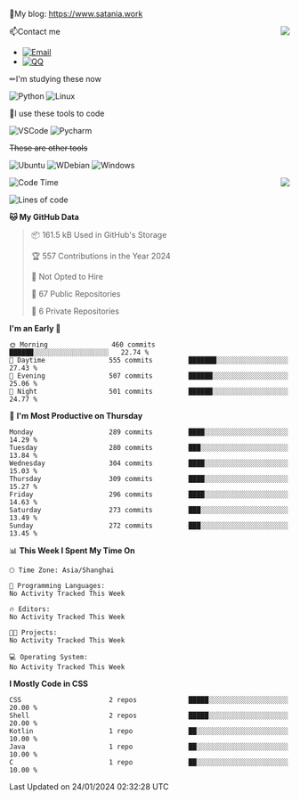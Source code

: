 📰My blog: https://www.satania.work

<img align="right" src="https://github-readme-stats.vercel.app/api/top-langs/?username=Katriell"/>

📫Contact me

* [![Email](https://img.shields.io/badge/Email-Iris@satania.work-1?style=social&logoColor=fff)](mailto:Iris@satania.work)
* [![QQ](https://img.shields.io/badge/QQ-2088839458-1?style=social&logoColor=fff)](tencent://AddContact/?fromId=45&fromSubId=1&subcmd=all&uin=2088839458&website=www.oicqzone.com)

✏I'm studying these now

![Python](https://img.shields.io/badge/-Python-blue?style=flat-square&logo=Python&logoColor=fff)
![Linux](https://img.shields.io/badge/-Linux-black?style=flat-square&logo=Linux&logoColor=fff)

🔨I use these tools to code

![VSCode](https://img.shields.io/badge/-VSCode-blue?style=flat-square&logo=visualstudiocode&logoColor=fff)
![Pycharm](https://img.shields.io/badge/-Pycharm-green?style=flat-square&logo=pycharm&logoColor=fff)

 ~~These are other tools~~

![Ubuntu](https://img.shields.io/badge/-Ubuntu-orange?style=flat-square&logo=Ubuntu&logoColor=fff)
![WDebian](https://img.shields.io/badge/-Debian-blue?style=flat-square&logo=Debian&logoColor=fff)
![Windows](https://img.shields.io/badge/-Windows-blue?style=flat-square&logo=Windows&logoColor=fff)


<img align="right" src="https://github-readme-stats-beta-amber-44.vercel.app/api?username=Katriell&show_icons=true&role=OWNER,ORGANIZATION_MEMBER,COLLABORATOR&locale=zh-my"/>

<!--START_SECTION:waka-->
![Code Time](http://img.shields.io/badge/Code%20Time-20%20mins-blue)

![Lines of code](https://img.shields.io/badge/From%20Hello%20World%20I%27ve%20Written-5.5%20thousand%20lines%20of%20code-blue)

**🐱 My GitHub Data** 

> 📦 161.5 kB Used in GitHub's Storage 
 > 
> 🏆 557 Contributions in the Year 2024
 > 
> 🚫 Not Opted to Hire
 > 
> 📜 67 Public Repositories 
 > 
> 🔑 6 Private Repositories 
 > 
**I'm an Early 🐤** 

```text
🌞 Morning                460 commits         ██████░░░░░░░░░░░░░░░░░░░   22.74 % 
🌆 Daytime                555 commits         ███████░░░░░░░░░░░░░░░░░░   27.43 % 
🌃 Evening                507 commits         ██████░░░░░░░░░░░░░░░░░░░   25.06 % 
🌙 Night                  501 commits         ██████░░░░░░░░░░░░░░░░░░░   24.77 % 
```
📅 **I'm Most Productive on Thursday** 

```text
Monday                   289 commits         ████░░░░░░░░░░░░░░░░░░░░░   14.29 % 
Tuesday                  280 commits         ███░░░░░░░░░░░░░░░░░░░░░░   13.84 % 
Wednesday                304 commits         ████░░░░░░░░░░░░░░░░░░░░░   15.03 % 
Thursday                 309 commits         ████░░░░░░░░░░░░░░░░░░░░░   15.27 % 
Friday                   296 commits         ████░░░░░░░░░░░░░░░░░░░░░   14.63 % 
Saturday                 273 commits         ███░░░░░░░░░░░░░░░░░░░░░░   13.49 % 
Sunday                   272 commits         ███░░░░░░░░░░░░░░░░░░░░░░   13.45 % 
```


📊 **This Week I Spent My Time On** 

```text
🕑︎ Time Zone: Asia/Shanghai

💬 Programming Languages: 
No Activity Tracked This Week

🔥 Editors: 
No Activity Tracked This Week

🐱‍💻 Projects: 
No Activity Tracked This Week

💻 Operating System: 
No Activity Tracked This Week
```

**I Mostly Code in CSS** 

```text
CSS                      2 repos             █████░░░░░░░░░░░░░░░░░░░░   20.00 % 
Shell                    2 repos             █████░░░░░░░░░░░░░░░░░░░░   20.00 % 
Kotlin                   1 repo              ██░░░░░░░░░░░░░░░░░░░░░░░   10.00 % 
Java                     1 repo              ██░░░░░░░░░░░░░░░░░░░░░░░   10.00 % 
C                        1 repo              ██░░░░░░░░░░░░░░░░░░░░░░░   10.00 % 
```




 Last Updated on 24/01/2024 02:32:28 UTC
<!--END_SECTION:waka-->
